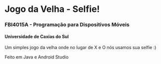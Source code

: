 # Jogo da Velha - Selfie!

<h3>FBI4015A - Programação para Dispositivos Móveis</h3>
<h4>Universidade de Caxias do Sul</h4>

Um simples jogo da velha onde no lugar de X e O nós usamos sua selfie :)

Feito em Java e Android Studio


